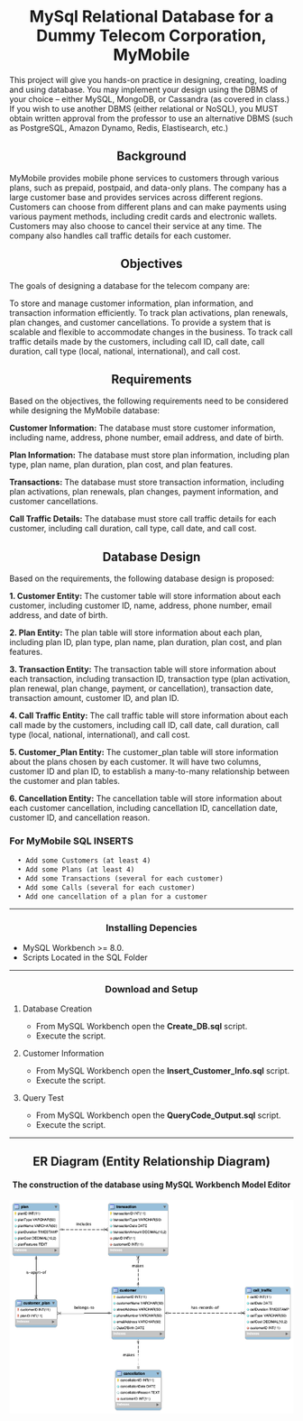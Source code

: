  # <div align="center"> MySql Relational Database for a Dummy Telecom Corporation, MyMobile  </div>
This project will give you hands-on practice in designing, creating, loading and using database.
You may implement your design using the DBMS of your choice – either MySQL, MongoDB, or Cassandra (as covered in class.) If you wish to use another DBMS (either relational or NoSQL), you MUST obtain written approval from the professor to use an alternative DBMS (such as PostgreSQL, Amazon Dynamo, Redis, Elastisearch, etc.)

## <div align="center"> Background </div>
MyMobile provides mobile phone services to customers through various plans, such as prepaid, postpaid, and data-only plans. The company has a large customer base and provides services across different regions. Customers can choose from different plans and can make payments using various payment methods, including credit cards and electronic wallets. Customers may also choose to cancel their service at any time. The company also handles call traffic details for each customer.

## <div align="center"> Objectives </div>
The goals of designing a database for the telecom company are:

To store and manage customer information, plan information, and transaction information efficiently.
To track plan activations, plan renewals, plan changes, and customer cancellations.
To provide a system that is scalable and flexible to accommodate changes in the business.
To track call traffic details made by the customers, including call ID, call date, call duration, call type (local, national, international), and call cost.

## <div align="center"> Requirements </div>
Based on the objectives, the following requirements need to be considered while designing the MyMobile database:

**Customer Information:** The database must store customer information, including name, address, phone number, email address, and date of birth.

**Plan Information:** The database must store plan information, including plan type, plan name, plan duration, plan cost, and plan features.

**Transactions:** The database must store transaction information, including plan activations, plan renewals, plan changes, payment information, and customer cancellations.

**Call Traffic Details:** The database must store call traffic details for each customer, including call duration, call type, call date, and call cost.

## <div align="center"> Database Design </div>
Based on the requirements, the following database design is proposed:

**1. Customer Entity:**
The customer table will store information about each customer, including customer ID, name, address, phone number, email address, and date of birth.

**2. Plan Entity:**
The plan table will store information about each plan, including plan ID, plan type, plan name, plan duration, plan cost, and plan features.

**3. Transaction Entity:**
The transaction table will store information about each transaction, including transaction ID, transaction type (plan activation, plan renewal, plan change, payment, or cancellation), transaction date, transaction amount, customer ID, and plan ID.

**4. Call Traffic Entity:**
The call traffic table will store information about each call made by the customers, including call ID, call date, call duration, call type (local, national, international), and call cost.

**5. Customer_Plan Entity:**
The customer_plan table will store information about the plans chosen by each customer. It will have two columns, customer ID and plan ID, to establish a many-to-many relationship between the customer and plan tables.

**6. Cancellation Entity:**
The cancellation table will store information about each customer cancellation, including cancellation ID, cancellation date, customer ID, and cancellation reason.

   ### For MyMobile SQL INSERTS
      • Add some Customers (at least 4)
      • Add some Plans (at least 4)
      • Add some Transactions (several for each customer)
      • Add some Calls (several for each customer)
      • Add one cancellation of a plan for a customer
----------------------------------------------------------------------------------
### <div align="center">Installing Depencies </div>
*	MySQL Workbench >= 8.0.
*	Scripts Located in the SQL Folder

----------------------------------------------------------------------------------

###	<div align="center"> Download and Setup  </div> 
1.	Database Creation
	*	From MySQL Workbench open the **Create_DB.sql** script.
	*	Execute the script.
	
2.	Customer Information
	*	From MySQL Workbench open the **Insert_Customer_Info.sql** script.
	*	Execute the script.

3.	Query Test
	*	From MySQL Workbench open the **QueryCode_Output.sql** script.
	*	Execute the script.

----------------------------------------------------------------------------------
##	<div align="center"> ER Diagram (Entity Relationship Diagram)   </div>
####	<div align="center">The construction of the database using MySQL Workbench Model Editor  </div>
<p align="center"> <img src="/MyMobile-Datamodel-Diagram.png"  alt="animated" /></p>
